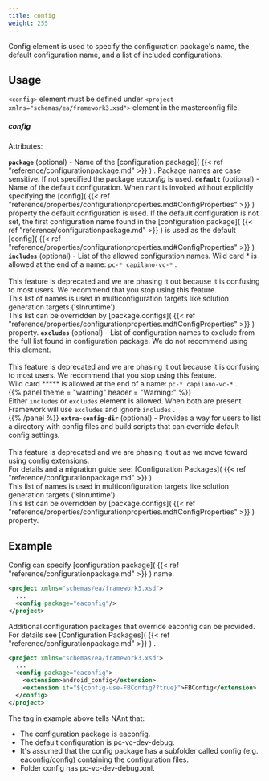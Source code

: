 ```yaml
---
title: config
weight: 255
---
```


Config element is used to specify the configuration package's name, the default configuration name, and a list of included configurations.

<a name="Usage"></a>
## Usage ##
`<config>`  element must be defined under `<project xmlns="schemas/ea/framework3.xsd">` element in the masterconfig file.

##### config #####
Attributes:

**`package`** (optional) - Name of the [configuration package]( {{< ref "reference/configurationpackage.md" >}} ) . Package names are case sensitive. If not specified the package *eaconfig* is used.
**`default`** (optional) - Name of the default configuration. When nant is invoked without explicitly specifying the [config]( {{< ref "reference/properties/configurationproperties.md#ConfigProperties" >}} ) property the default configuration is used. If the default configuration is not set, the first configuration name found in the [configuration package]( {{< ref "reference/configurationpackage.md" >}} )  is used as the default  [config]( {{< ref "reference/properties/configurationproperties.md#ConfigProperties" >}} )
**`includes`** (optional) - List of the allowed configuration names. Wild card  *  is allowed at the end of a name:  `pc-* capilano-vc-*` .<br><br>This feature is deprecated and we are phasing it out because it is confusing to most users. We recommend that you stop using this feature.<br>This list of names is used in multiconfiguration targets like solution generation targets (&#39;slnruntime&#39;).<br>This list can be overridden by  [package.configs]( {{< ref "reference/properties/configurationproperties.md#ConfigProperties" >}} )  property.
**`excludes`** (optional) - List of configuration names to exclude from the full list found in configuration package. We do not recommend using this element.<br><br>This feature is deprecated and we are phasing it out because it is confusing to most users. We recommend that you stop using this feature.<br>Wild card *****  is allowed at the end of a name:  `pc-* capilano-vc-*` .<br>{{% panel theme = "warning" header = "Warning:" %}}<br>Either  `includes`  or  `excludes`  element is allowed. When both are present Framework will use  `excludes` and ignore `includes` .<br>{{% /panel %}}
**`extra-config-dir`** (optional) - Provides a way for users to list a directory with config files and build scripts that can override default config settings.<br><br>This feature is deprecated and we are phasing it out as we move toward using config extensions.<br>For details and a migration guide see: [Configuration Packages]( {{< ref "reference/configurationpackage.md" >}} ) <br>This list of names is used in multiconfiguration targets like solution generation targets (&#39;slnruntime&#39;).<br>This list can be overridden by [package.configs]( {{< ref "reference/properties/configurationproperties.md#ConfigProperties" >}} ) property.

## Example ##

Config can specify [configuration package]( {{< ref "reference/configurationpackage.md" >}} ) name.

```xml
<project xmlns="schemas/ea/framework3.xsd">
  ... 
  <config package="eaconfig"/>
</project>
```

Additional configuration packages that override eaconfig can be provided. For details see [Configuration Packages]( {{< ref "reference/configurationpackage.md" >}} ) .

```xml
<project xmlns="schemas/ea/framework3.xsd">
  ...
  <config package="eaconfig">
    <extension>android_config</extension>
    <extension if="${config-use-FBConfig??true}">FBConfig</extension>
  </config>
</project>
```
The tag in example above tells NAnt that:

 - The configuration package is eaconfig.
 - The default configuration is pc-vc-dev-debug.
 - It's assumed that the config package has a subfolder called config (e.g. eaconfig/config) containing the configuration files.
 - Folder config has pc-vc-dev-debug.xml.


